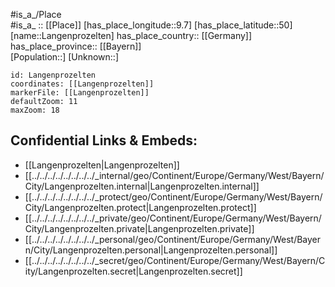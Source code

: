 ﻿---
location: [50,9.7] 
mapzoom: [7,12] 
mapmarker: city 
type: City
tags:
- geo/City


SpocWebEntityId: 31829
isDeleted: false
confidential: public

---
#is_a_/Place  
#is_a_ :: [[Place]] 
[has_place_longitude::9.7] 
[has_place_latitude::50] 
[name::Langenprozelten] 
has_place_country:: [[Germany]]  
has_place_province:: [[Bayern]]  
[Population::] 
[Unknown::] 


```leaflet
id: Langenprozelten
coordinates: [[Langenprozelten]] 
markerFile: [[Langenprozelten]] 
defaultZoom: 11 
maxZoom: 18
```


## Confidential Links & Embeds: 
- [[Langenprozelten|Langenprozelten]]  
- [[../../../../../../../../_internal/geo/Continent/Europe/Germany/West/Bayern/City/Langenprozelten.internal|Langenprozelten.internal]] 
- [[../../../../../../../../_protect/geo/Continent/Europe/Germany/West/Bayern/City/Langenprozelten.protect|Langenprozelten.protect]] 
- [[../../../../../../../../_private/geo/Continent/Europe/Germany/West/Bayern/City/Langenprozelten.private|Langenprozelten.private]] 
- [[../../../../../../../../_personal/geo/Continent/Europe/Germany/West/Bayern/City/Langenprozelten.personal|Langenprozelten.personal]] 
- [[../../../../../../../../_secret/geo/Continent/Europe/Germany/West/Bayern/City/Langenprozelten.secret|Langenprozelten.secret]] 
